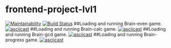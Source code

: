 # frontend-project-lvl1
[![Maintainability](https://api.codeclimate.com/v1/badges/a99a88d28ad37a79dbf6/maintainability)](https://codeclimate.com/github/codeclimate/codeclimate/maintainability)
[![Build Status](https://travis-ci.org/EgorEf/frontend-project-lvl1.svg?branch=master)](https://travis-ci.org/EgorEf/frontend-project-lvl1)
##Loading and running Brain-even game.
[![asciicast](https://asciinema.org/a/AOnD593d08t3z5fGIYZFqZlfz.svg)](https://asciinema.org/a/AOnD593d08t3z5fGIYZFqZlfz)
##Loading and running Brain-calc game.
[![asciicast](https://asciinema.org/a/wLI1bM3ngdCsJJMNPKVnleNBR.svg)](https://asciinema.org/a/wLI1bM3ngdCsJJMNPKVnleNBR)
##Loading and running Brain-gcd game.
[![asciicast](https://asciinema.org/a/ftv03OaZplPOMyiT3hgSJVSMm.svg)](https://asciinema.org/a/ftv03OaZplPOMyiT3hgSJVSMm)
##Loading and running Brain-progress game.
[![asciicast](https://asciinema.org/a/fYWkptyPzaK0clLjLw73P5lfU.svg)](https://asciinema.org/a/fYWkptyPzaK0clLjLw73P5lfU)
